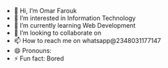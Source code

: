 - 👋 Hi, I’m Omar Farouk
- 👀 I’m interested in Information Technology
- 🌱 I’m currently learning Web Development
- 💞️ I’m looking to collaborate on 
- 📫 How to reach me on whatsapp@2348031177147
- 😄 Pronouns:  
- ⚡ Fun fact: Bored

<!---
Effkay94/Effkay94 is a ✨ special ✨ repository because its `README.md` (this file) appears on your GitHub profile.
You can click the Preview link to take a look at your changes.
--->
